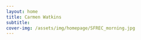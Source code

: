 ```yaml
---
layout: home
title: Carmen Watkins
subtitle: 
cover-img: /assets/img/homepage/SFREC_morning.jpg
---
```

